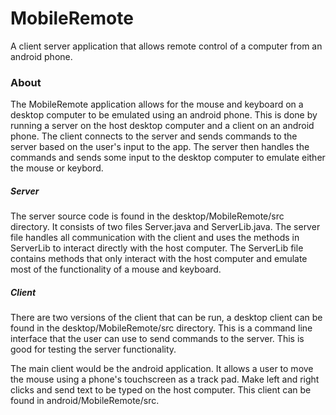 # MobileRemote
A client server application that allows remote control of a computer from an android phone.

### About
The MobileRemote application allows for the mouse and keyboard on a desktop computer to be emulated using an android phone. 
This is done by running a server on the host desktop computer and a client on an android phone. The client connects to the server and 
sends commands to the server based on the user's input to the app. The server then handles the commands and sends some input to the desktop 
computer to emulate either the mouse or keybord.

##### Server
The server source code is found in the desktop/MobileRemote/src directory.
It consists of two files Server.java and ServerLib.java. The server file handles all communication with the client and uses the methods in ServerLib to 
interact directly with the host computer. The ServerLib file contains methods that only interact with the host computer and emulate most of the functionality 
of a mouse and keyboard.

##### Client
There are two versions of the client that can be run, a desktop client can be found in the desktop/MobileRemote/src directory. This is 
a command line interface that the user can use to send commands to the server. This is good for testing the server functionality.

The main client would be the android application. It allows a user to move the mouse using a phone's touchscreen as a track pad. Make left and right clicks 
and send text to be typed on the host computer. This client can be found in android/MobileRemote/src.



